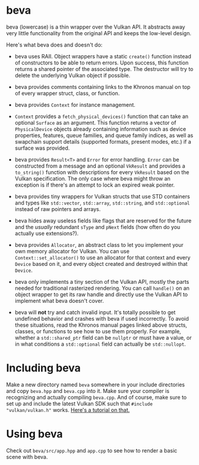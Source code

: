# beva

beva (lowercase) is a thin wrapper over the Vulkan API. It abstracts away very
little functionality from the original API and keeps the low-level design.

Here's what beva does and doesn't do:

- beva uses RAII. Object wrappers have a static `create()` function instead of
constructors to be able to return errors. Upon success, this function returns a
shared pointer of the associated type. The destructor will try to delete
the underlying Vulkan object if possible.

- beva provides comments containing links to the Khronos manual on top of every
wrapper struct, class, or function.

- beva provides `Context` for instance management.

- `Context` provides a `fetch_physical_devices()` function that can take an
optional `Surface` as an argument. This function returns a vector of
`PhysicalDevice` objects already containing information such as device
properties, features, queue families, and queue family indices, as well as
swapchain support details (supported formats, present modes, etc.) if a surface
was provided.

- beva provides `Result<T>` and `Error` for error handling. `Error` can be
constructed from a message and an optional `VkResult` and provides a
`to_string()` function with descriptions for every `VkResult` based on the
Vulkan specification. The only case where beva might throw an exception is if
there's an attempt to lock an expired weak pointer.

- beva provides tiny wrappers for Vulkan structs that use STD containers and
types like `std::vector`, `std::array`, `std::string`, and `std::optional`
instead of raw pointers and arrays.

- beva hides away useless fields like flags that are reserved for the future and
the _usually_ redundant `sType` and `pNext` fields (how often do you actually
use extensions?).

- beva provides `Allocator`, an abstract class to let you implement your own
memory allocator for Vulkan. You can use `Context::set_allocator()` to use an
allocator for that context and every `Device` based on it, and every object
created and destroyed within that `Device`.

- beva only implements a tiny section of the Vulkan API, mostly the parts
needed for traditional rasterized rendering. You can call `handle()` on an
object wrapper to get its raw handle and directly use the Vulkan API to
implement what beva doesn't cover.

- beva will __not__ try and catch invalid input. It's totally possible to get
undefined behavior and crashes with beva if used incorrectly. To avoid these
situations, read the Khronos manual pages linked above structs, classes, or
functions to see how to use them properly. For example, whether a
`std::shared_ptr` field can be `nullptr` or must have a value, or in what
conditions a `std::optional` field can actually be `std::nullopt`.

# Including beva

Make a new directory named `beva` somewhere in your include directories and copy
`beva.hpp` and `beva.cpp` into it. Make sure your compiler is recognizing and
actually compiling `beva.cpp`. And of course, make sure to set up and include
the latest Vulkan SDK such that `#include "vulkan/vulkan.h"` works.
[Here's a tutorial on that.](https://docs.vulkan.org/tutorial/latest/02_Development_environment.html)

# Using beva

Check out `beva/src/app.hpp` and `app.cpp` to see how to render a basic scene
with beva.

